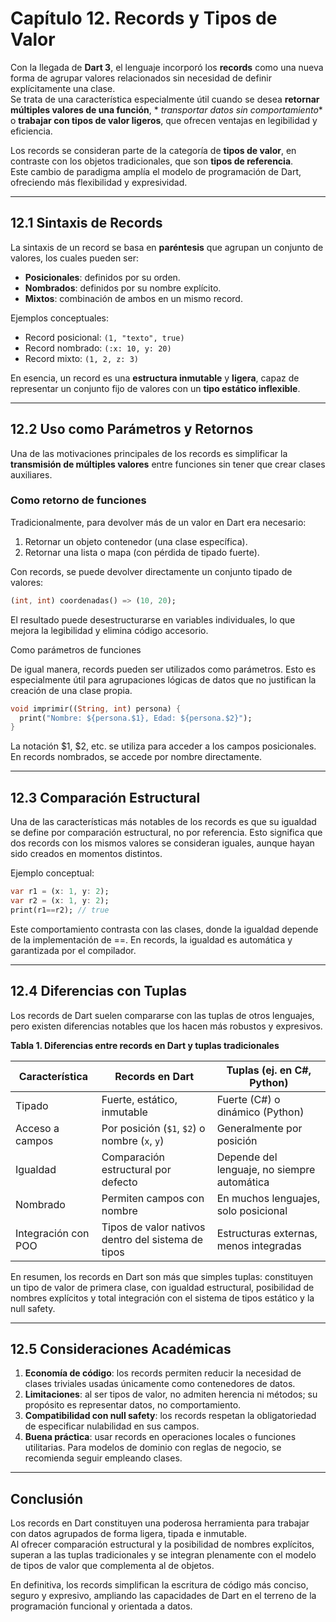 # Capítulo 12. Records y Tipos de Valor

Con la llegada de **Dart 3**, el lenguaje incorporó los **records** como una nueva forma de agrupar valores relacionados
sin necesidad de definir explícitamente una clase.  
Se trata de una característica especialmente útil cuando se desea **retornar múltiples valores de una función**, *
*transportar datos sin comportamiento** o **trabajar con tipos de valor ligeros**, que ofrecen ventajas en legibilidad y
eficiencia.

Los records se consideran parte de la categoría de **tipos de valor**, en contraste con los objetos tradicionales, que
son **tipos de referencia**.  
Este cambio de paradigma amplía el modelo de programación de Dart, ofreciendo más flexibilidad y expresividad.

---

## 12.1 Sintaxis de Records

La sintaxis de un record se basa en **paréntesis** que agrupan un conjunto de valores, los cuales pueden ser:

- **Posicionales**: definidos por su orden.
- **Nombrados**: definidos por su nombre explícito.
- **Mixtos**: combinación de ambos en un mismo record.

Ejemplos conceptuales:

- Record posicional: `(1, "texto", true)`
- Record nombrado: `(:x: 10, y: 20)`
- Record mixto: `(1, 2, z: 3)`

En esencia, un record es una **estructura inmutable** y **ligera**, capaz de representar un conjunto fijo de valores con
un **tipo estático inflexible**.

---

## 12.2 Uso como Parámetros y Retornos

Una de las motivaciones principales de los records es simplificar la **transmisión de múltiples valores** entre
funciones sin tener que crear clases auxiliares.

### Como retorno de funciones

Tradicionalmente, para devolver más de un valor en Dart era necesario:

1. Retornar un objeto contenedor (una clase específica).
2. Retornar una lista o mapa (con pérdida de tipado fuerte).

Con records, se puede devolver directamente un conjunto tipado de valores:

```dart
(int, int) coordenadas() => (10, 20);
```

El resultado puede desestructurarse en variables individuales, lo que mejora la legibilidad y elimina código accesorio.

Como parámetros de funciones

De igual manera, records pueden ser utilizados como parámetros.
Esto es especialmente útil para agrupaciones lógicas de datos que no justifican la creación de una clase propia.

```dart
void imprimir((String, int) persona) {
  print("Nombre: ${persona.$1}, Edad: ${persona.$2}");
}
```

La notación $1, $2, etc. se utiliza para acceder a los campos posicionales.
En records nombrados, se accede por nombre directamente.

---

## 12.3 Comparación Estructural

Una de las características más notables de los records es que su igualdad se define por comparación estructural, no por
referencia.
Esto significa que dos records con los mismos valores se consideran iguales, aunque hayan sido creados en momentos
distintos.

Ejemplo conceptual:

```dart
var r1 = (x: 1, y: 2);
var r2 = (x: 1, y: 2);
print(r1==r2); // true
```

Este comportamiento contrasta con las clases, donde la igualdad depende de la implementación de ==.
En records, la igualdad es automática y garantizada por el compilador.

---

## 12.4 Diferencias con Tuplas

Los records de Dart suelen compararse con las tuplas de otros lenguajes, pero existen diferencias notables que los hacen
más robustos y expresivos.

**Tabla 1. Diferencias entre records en Dart y tuplas tradicionales**

| Característica      | Records en Dart                                    | Tuplas (ej. en C#, Python)                  |
|---------------------|----------------------------------------------------|---------------------------------------------|
| Tipado              | Fuerte, estático, inmutable                        | Fuerte (C#) o dinámico (Python)             |
| Acceso a campos     | Por posición (`$1`, `$2`) o nombre (`x`, `y`)      | Generalmente por posición                   |
| Igualdad            | Comparación estructural por defecto                | Depende del lenguaje, no siempre automática |
| Nombrado            | Permiten campos con nombre                         | En muchos lenguajes, solo posicional        |
| Integración con POO | Tipos de valor nativos dentro del sistema de tipos | Estructuras externas, menos integradas      |

En resumen, los records en Dart son más que simples tuplas: constituyen un tipo de valor de primera clase, con igualdad
estructural, posibilidad de nombres explícitos y total integración con el sistema de tipos estático y la null safety.

---

## 12.5 Consideraciones Académicas

1. **Economía de código**: los records permiten reducir la necesidad de clases triviales usadas únicamente como
   contenedores de datos.
2. **Limitaciones**: al ser tipos de valor, no admiten herencia ni métodos; su propósito es representar datos, no
   comportamiento.
3. **Compatibilidad con null safety**: los records respetan la obligatoriedad de especificar nulabilidad en sus campos.
4. **Buena práctica**: usar records en operaciones locales o funciones utilitarias. Para modelos de dominio con reglas
   de negocio, se recomienda seguir empleando clases.

---

## Conclusión

Los records en Dart constituyen una poderosa herramienta para trabajar con datos agrupados de forma ligera, tipada e
inmutable.  
Al ofrecer comparación estructural y la posibilidad de nombres explícitos, superan a las tuplas tradicionales y se
integran plenamente con el modelo de tipos de valor que complementa al de objetos.

En definitiva, los records simplifican la escritura de código más conciso, seguro y expresivo, ampliando las capacidades
de Dart en el terreno de la programación funcional y orientada a datos.